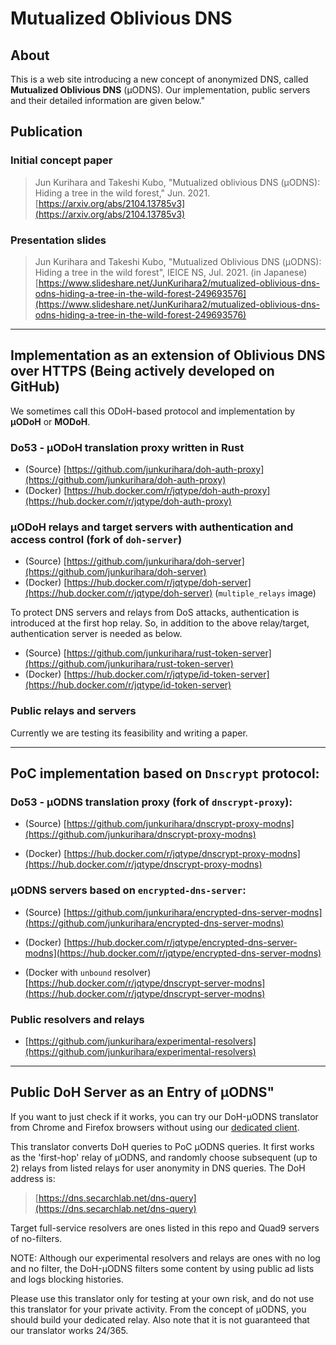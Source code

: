 # Mutualized Oblivious DNS

## About

This is a web site introducing a new concept of anonymized DNS, called **Mutualized Oblivious DNS** (μODNS). Our implementation, public servers and their detailed information are given below."

## Publication

### Initial concept paper

> Jun Kurihara and Takeshi Kubo, "Mutualized oblivious DNS (μODNS): Hiding a tree in the wild forest," Jun. 2021.
> [https://arxiv.org/abs/2104.13785v3](https://arxiv.org/abs/2104.13785v3)


### Presentation slides

> Jun Kurihara and Takeshi Kubo, "Mutualized Oblivious DNS (μODNS): Hiding a tree in the wild forest", IEICE NS, Jul. 2021. (in Japanese)
> [https://www.slideshare.net/JunKurihara2/mutualized-oblivious-dns-odns-hiding-a-tree-in-the-wild-forest-249693576](https://www.slideshare.net/JunKurihara2/mutualized-oblivious-dns-odns-hiding-a-tree-in-the-wild-forest-249693576)

---

## Implementation as an extension of Oblivious DNS over HTTPS (Being actively developed on GitHub)

We sometimes call this ODoH-based protocol and implementation by **μODoH** or **MODoH**.

### Do53 - μODoH translation proxy written in Rust

- (Source) [https://github.com/junkurihara/doh-auth-proxy](https://github.com/junkurihara/doh-auth-proxy)
- (Docker) [https://hub.docker.com/r/jqtype/doh-auth-proxy](https://hub.docker.com/r/jqtype/doh-auth-proxy)

### μODoH relays and target servers with authentication and access control (fork of `doh-server`)

- (Source) [https://github.com/junkurihara/doh-server](https://github.com/junkurihara/doh-server)
- (Docker) [https://hub.docker.com/r/jqtype/doh-server](https://hub.docker.com/r/jqtype/doh-server) (`multiple_relays` image)

To protect DNS servers and relays from DoS attacks, authentication is introduced at the first hop relay. So, in addition to the above relay/target, authentication server is needed as below.

- (Source) [https://github.com/junkurihara/rust-token-server](https://github.com/junkurihara/rust-token-server)
- (Docker) [https://hub.docker.com/r/jqtype/id-token-server](https://hub.docker.com/r/jqtype/id-token-server)

### Public relays and servers

Currently we are testing its feasibility and writing a paper.

---

## PoC implementation based on `Dnscrypt` protocol:

### Do53 - μODNS translation proxy (fork of `dnscrypt-proxy`):

- (Source) [https://github.com/junkurihara/dnscrypt-proxy-modns](https://github.com/junkurihara/dnscrypt-proxy-modns)

- (Docker) [https://hub.docker.com/r/jqtype/dnscrypt-proxy-modns](https://hub.docker.com/r/jqtype/dnscrypt-proxy-modns)

### μODNS servers based on `encrypted-dns-server`:

- (Source) [https://github.com/junkurihara/encrypted-dns-server-modns](https://github.com/junkurihara/encrypted-dns-server-modns)

- (Docker) [https://hub.docker.com/r/jqtype/encrypted-dns-server-modns](https://hub.docker.com/r/jqtype/encrypted-dns-server-modns)

- (Docker with `unbound` resolver) [https://hub.docker.com/r/jqtype/dnscrypt-server-modns](https://hub.docker.com/r/jqtype/dnscrypt-server-modns)

### Public resolvers and relays

- [https://github.com/junkurihara/experimental-resolvers](https://github.com/junkurihara/experimental-resolvers)

---

## Public DoH Server as an Entry of μODNS"

If you want to just check if it works, you can try our DoH-μODNS translator from Chrome and Firefox browsers without using our [dedicated client](https://github.com/junkurihara/dnscrypt-proxy-modns).

This translator converts DoH queries to PoC μODNS queries. It first works as the 'first-hop' relay of μODNS, and randomly choose subsequent (up to 2) relays from listed relays for user anonymity in DNS queries. The DoH address is:

> [https://dns.secarchlab.net/dns-query](https://dns.secarchlab.net/dns-query)

Target full-service resolvers are ones listed in this repo and Quad9 servers of no-filters.

NOTE: Although our experimental resolvers and relays are ones with no log and no filter, the DoH-μODNS filters some content by using public ad lists and logs blocking histories.

Please use this translator only for testing at your own risk, and do not use this translator for your private activity. From the concept of μODNS, you should build your dedicated relay. Also note that it is not guaranteed that our translator works 24/365.
